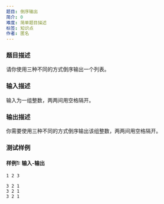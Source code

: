 ```yaml
---
题目: 倒序输出
简介: 0
难度: 简单题目描述
标签: 知识点
作者: 匿名
---
```


### 题目描述

请你使用三种不同的方式倒序输出一个列表。

### 输入描述

输入为一组整数，两两间用空格隔开。

### 输出描述

你需要使用三种不同的方式倒序输出该组整数，两两间用空格隔开。

### 测试样例

#### 样例1: 输入-输出

```
1 2 3
```

```
3 2 1
3 2 1
3 2 1
```

